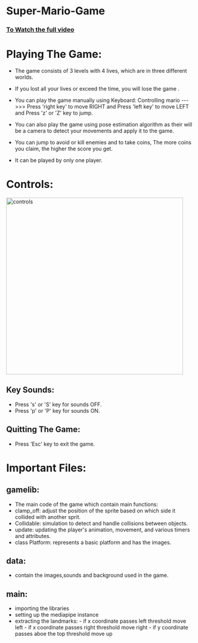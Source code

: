 # Super-Mario-Game


### [To Watch the full video](https://youtu.be/VyfEnuUlAHY)

# Playing The Game:
- The game consists of 3 levels with 4 lives, which are  in three different worlds.
- If you lost all your lives or exceed the time, you will lose the game .

- You can play the game manually using Keyboard:
  Controlling mario  --->>> Press 'right key' to move RIGHT and Press 'left key' to move LEFT and Press 'z' or 'Z' key to jump.
- You can also play the game using 
pose estimation algorithm as their will be a camera to detect your movements and apply it to the game.

- You can jump to avoid or kill enemies and to take coins, The more coins you claim, the higher the score you get.

- It can be played by only one player.

# Controls:
<img width="474" alt="controls" src="https://github.com/Mennatullah-Elsahy/Super-Mario-Game/assets/83369752/860c8c78-f233-4615-983e-6b2550d2e790">


## Key Sounds:
- Press 's' or 'S' key for sounds OFF.
- Press 'p' or 'P' key for sounds ON.

## Quitting The Game:
- Press 'Esc' key to exit the game.

# Important Files:
## gamelib:
- The main code of the game which contain main functions:
-  clamp_off: adjust the position of the sprite based on which side it collided with another sprit.
-  Collidable: simulation to detect and handle collisions between objects.
-  update: updating the player's animation, movement, and various timers and attributes.
-  class Platform: represents a basic platform and has the images.
## data:
- contain the images,sounds and background used in the game.
## main:
- importing the libraries
- setting up the mediapipe instance
- extracting the landmarks:
        - if x coordinate passes left threshold move left
        - if x coordinate passes right threshold move right
        - if y coordinate passes aboe the top threshold move up




